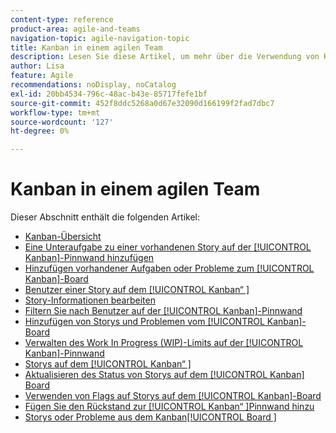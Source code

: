 ```yaml
---
content-type: reference
product-area: agile-and-teams
navigation-topic: agile-navigation-topic
title: Kanban in einem agilen Team
description: Lesen Sie diese Artikel, um mehr über die Verwendung von Kanban in einem agilen Team zu erfahren.
author: Lisa
feature: Agile
recommendations: noDisplay, noCatalog
exl-id: 20bb4534-796c-48ac-b43e-85717fefe1bf
source-git-commit: 452f8ddc5268a0d67e32090d166199f2fad7dbc7
workflow-type: tm+mt
source-wordcount: '127'
ht-degree: 0%

---
```


# Kanban in einem agilen Team

Dieser Abschnitt enthält die folgenden Artikel:

* [Kanban-Übersicht](../../agile/use-kanban-in-an-agile-team/kanban-overview.md)
* [Eine Unteraufgabe zu einer vorhandenen Story auf der [!UICONTROL Kanban]-Pinnwand hinzufügen](../../agile/use-kanban-in-an-agile-team/add-a-subtask-to-an-existing-story.md)
* [Hinzufügen vorhandener Aufgaben oder Probleme zum [!UICONTROL Kanban]-Board](../../agile/use-kanban-in-an-agile-team/add-existing-tasks-or-issues-to-the-kanban-board.md)
* [Benutzer einer Story auf dem [!UICONTROL Kanban“ ]](../../agile/use-kanban-in-an-agile-team/assign-users-to-a-story.md)
* [Story-Informationen bearbeiten](../../agile/use-kanban-in-an-agile-team/edit-story-information.md)
* [Filtern Sie nach Benutzer auf der [!UICONTROL Kanban]-Pinnwand](../../agile/use-kanban-in-an-agile-team/filter-by-user.md)
* [Hinzufügen von Storys und Problemen vom [!UICONTROL Kanban]-Board](../../agile/use-kanban-in-an-agile-team/add-story-from-kanban-board.md)
* [Verwalten des Work In Progress (WIP)-Limits auf der [!UICONTROL Kanban]-Pinnwand](../../agile/use-kanban-in-an-agile-team/work-in-progress-limit-on-the-kanban-board.md)
* [Storys auf dem [!UICONTROL Kanban“ ]](../../agile/use-kanban-in-an-agile-team/reorder-stories-on-the-kanban-board.md)
* [Aktualisieren des Status von Storys auf dem [!UICONTROL Kanban] Board](../../agile/use-kanban-in-an-agile-team/update-the-status-of-stories.md)
* [Verwenden von Flags auf Storys auf dem [!UICONTROL Kanban]-Board](../../agile/use-kanban-in-an-agile-team/use-flags-on-stories.md)
* [Fügen Sie den Rückstand zur [!UICONTROL Kanban“ ]Pinnwand hinzu](../../agile/use-kanban-in-an-agile-team/view-the-backlog-on-the-kanban-board.md)
* [Storys oder Probleme aus dem Kanban[!UICONTROL Board ]](../../agile/use-kanban-in-an-agile-team/delete-story-from-kanban-board.md)
